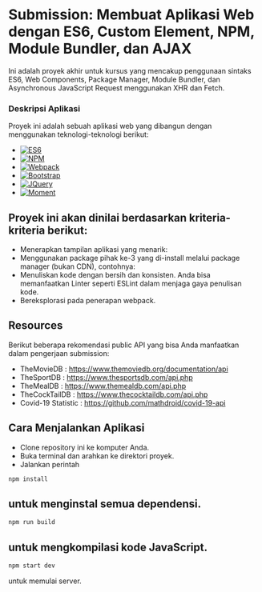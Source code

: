 # Submission: Membuat Aplikasi Web dengan ES6, Custom Element, NPM, Module Bundler, dan AJAX
Ini adalah proyek akhir untuk kursus yang mencakup penggunaan sintaks ES6, Web Components, Package Manager, Module Bundler, dan Asynchronous JavaScript Request menggunakan XHR dan Fetch.

###  Deskripsi Aplikasi

Proyek ini adalah sebuah aplikasi web yang dibangun dengan menggunakan teknologi-teknologi berikut:

* [![ES6][es6.com]][es6-url]
* [![NPM][npm.com]][npm-url]
* [![Webpack][webpack-img]][webpack-url]
* [![Bootstrap][Bootstrap.com]][Bootstrap-url]
* [![JQuery][JQuery.com]][JQuery-url]
* [![Moment][Momentjs.com]][Moment-url]


## Proyek ini akan dinilai berdasarkan kriteria-kriteria berikut:
- Menerapkan tampilan aplikasi yang menarik:
- Menggunakan package pihak ke-3 yang di-install melalui package manager (bukan CDN), contohnya:
- Menuliskan kode dengan bersih dan konsisten. Anda bisa memanfaatkan Linter seperti ESLint dalam menjaga gaya penulisan kode.
- Bereksplorasi pada penerapan webpack.

## Resources
Berikut beberapa rekomendasi public API yang bisa Anda manfaatkan dalam pengerjaan submission:

- TheMovieDB : https://www.themoviedb.org/documentation/api
- TheSportDB : https://www.thesportsdb.com/api.php
- TheMealDB : https://www.themealdb.com/api.php
- TheCockTailDB : https://www.thecocktaildb.com/api.php
- Covid-19 Statistic : https://github.com/mathdroid/covid-19-api

## Cara Menjalankan Aplikasi
- Clone repository ini ke komputer Anda.
- Buka terminal dan arahkan ke direktori proyek.
- Jalankan perintah
```sh
npm install
```
untuk menginstal semua dependensi.
- 
```sh
npm run build
```
untuk mengkompilasi kode JavaScript.
-
```sh
npm start dev
```
untuk memulai server.


<!-- MARKDOWN LINKS & IMAGES -->
<!-- https://www.markdownguide.org/basic-syntax/#reference-style-links -->
[Bootstrap.com]: https://img.shields.io/badge/Bootstrap-563D7C?style=for-the-badge&logo=bootstrap&logoColor=white
[Bootstrap-url]: https://getbootstrap.com
[JQuery.com]: https://img.shields.io/badge/jQuery-0769AD?style=for-the-badge&logo=jquery&logoColor=white
[JQuery-url]: https://jquery.com 
[Moment-url]: https://momentjs.com/
[Momentjs.com]: https://img.shields.io/badge/Moment.js-black?style=for-the-badge&logo=moment&logoColor=white
[npm-url]: https://www.npmjs.com/package/moment
[npm.com]: https://img.shields.io/npm/v/moment?style=for-the-badge&logo=npm&logoColor=white&color=green
[webpack-url]: https://webpack.js.org/
[webpack-img]: https://img.shields.io/badge/Webpack-8DD6F9?style=for-the-badge&logo=webpack&logoColor=black
[es6-url]: http://es6-features.org/#Constants
[es6.com]: https://img.shields.io/badge/ES6-F7DF1E?style=for-the-badge&logo=javascript&logoColor=black




